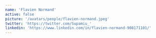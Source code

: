 ```yaml
---
name: 'Flavien Normand'
active: false
picture: '/avatars/people/flavien-normand.jpeg'
twitter: 'https://twitter.com/Supamiu_'
linkedin: 'https://www.linkedin.com/in/flavien-normand-908171101/'
---
```

